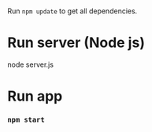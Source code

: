 # 
Run `npm update` to get all dependencies.

# Run server (Node js)
node server.js

# Run app
### `npm start`
